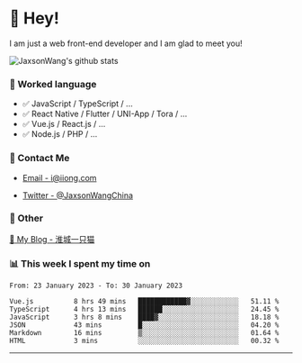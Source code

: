 # 👋 Hey!

I am just a web front-end developer and I am glad to meet you!

![JaxsonWang's github stats](https://github-readme-stats.vercel.app/api?username=JaxsonWang&&show_icons=true&&title_color=1abc9c&&icon_color=1abc9c)


### 📝 Worked language

- ✅ JavaScript / TypeScript / ...
- ✅ React Native / Flutter / UNI-App / Tora / ...
- ✅ Vue.js / React.js / ...
- ✅ Node.js / PHP / ...

### 📮 Contact Me

- [Email - i@iiong.com](mailto:i@iiong.com)

- [Twitter - @JaxsonWangChina](https://twitter.com/JaxsonWangChina)

### 🤪 Other

[📌 My Blog - 淮城一只猫](https://iiong.com)

### 📊 This week I spent my time on

<!--START_SECTION:waka-->

```text
From: 23 January 2023 - To: 30 January 2023

Vue.js          8 hrs 49 mins   ████████████▓░░░░░░░░░░░░   51.11 %
TypeScript      4 hrs 13 mins   ██████░░░░░░░░░░░░░░░░░░░   24.45 %
JavaScript      3 hrs 8 mins    ████▓░░░░░░░░░░░░░░░░░░░░   18.18 %
JSON            43 mins         █░░░░░░░░░░░░░░░░░░░░░░░░   04.20 %
Markdown        16 mins         ▒░░░░░░░░░░░░░░░░░░░░░░░░   01.64 %
HTML            3 mins          ░░░░░░░░░░░░░░░░░░░░░░░░░   00.32 %
```

<!--END_SECTION:waka-->

---
